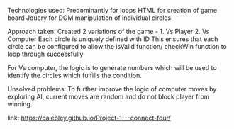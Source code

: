 Technologies used:
Predominantly for loops
HTML for creation of game board
Jquery for DOM manipulation of individual circles

Approach taken:
Created 2 variations of the game - 1. Vs Player 2. Vs Computer
Each circle is uniquely defined with ID
This ensures that each circle can be configured to allow the isValid function/ checkWin function to loop through successfully

For Vs computer, the logic is to generate numbers which will be used to identify the circles which fulfills the condition.

Unsolved problems:
To further improve the logic of computer moves by exploring AI, current moves are random and do not block player from winning.

link: https://calebley.github.io/Project-1---connect-four/

